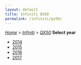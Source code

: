 ```yaml
---
layout: default
title: Infiniti QX50
permalink: /infiniti/qx50/
---
```

[*Home*](/) > [*Infiniti*](/infiniti/) > [*QX50*](/infiniti/qx50/)
**Select year**
- [2014](/infiniti/qx50/2014/)
- [2015](/infiniti/qx50/2015/)
- [2016](/infiniti/qx50/2016/)
- [2017](/infiniti/qx50/2017/)